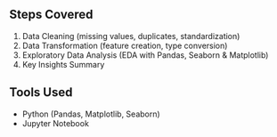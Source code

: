 ## Steps Covered
1. Data Cleaning (missing values, duplicates, standardization)
2. Data Transformation (feature creation, type conversion)
3. Exploratory Data Analysis (EDA with Pandas, Seaborn & Matplotlib)
4. Key Insights Summary

## Tools Used
- Python (Pandas, Matplotlib, Seaborn)
- Jupyter Notebook
